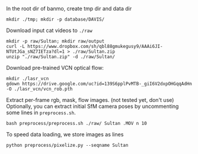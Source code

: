 In the root dir of banmo, create tmp dir and data dir
```
mkdir ./tmp; mkdir -p database/DAVIS/
```
Download input cat videos to `./raw`
```
mkdir -p raw/Sultan; mkdir raw/output
curl -L https://www.dropbox.com/sh/qbl88gmukegusy9/AAAi6JI-NTUtJGa_sNZ7IETza?dl=1 > ./raw/Sultan.zip
unzip "./raw/Sultan.zip" -d ./raw/Sultan/
```
Download pre-trained VCN optical flow:
```
mkdir ./lasr_vcn
gdown https://drive.google.com/uc?id=139S6pplPvMTB-_giI6V2dxpOHGqqAdHn -O ./lasr_vcn/vcn_rob.pth
```
Extract per-frame rgb, mask, flow images. 
(not tested yet, don't use) Optionally, you can extract initial SfM camera poses by uncommenting some lines in `preprocess.sh`.
```
bash preprocess/preprocess.sh ./raw/ Sultan .MOV n 10 
```
To speed data loading, we store images as lines
```
python preprocess/pixelize.py --seqname Sultan
```
